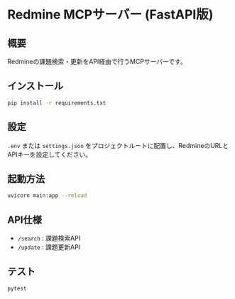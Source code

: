 # Redmine MCPサーバー (FastAPI版)

## 概要
Redmineの課題検索・更新をAPI経由で行うMCPサーバーです。

## インストール
```sh
pip install -r requirements.txt
```

## 設定
`.env` または `settings.json` をプロジェクトルートに配置し、RedmineのURLとAPIキーを設定してください。

## 起動方法
```sh
uvicorn main:app --reload
```

## API仕様
- `/search` : 課題検索API
- `/update` : 課題更新API

## テスト
```sh
pytest
```
